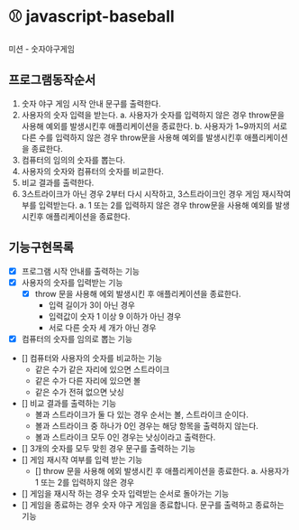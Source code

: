 # ⚾ javascript-baseball

미션 - 숫자야구게임

## 프로그램동작순서

1. 숫자 야구 게임 시작 안내 문구를 출력한다.
2. 사용자의 숫자 입력을 받는다.
   a. 사용자가 숫자를 입력하지 않은 경우 throw문을 사용해 예외를 발생시킨후 애플리케이션을 종료한다.
   b. 사용자가 1~9까지의 서로 다른 수를 입력하지 않은 경우 throw문을 사용해 예외를 발생시킨후 애플리케이션을 종료한다.
3. 컴퓨터의 임의의 숫자를 뽑는다.
4. 사용자의 숫자와 컴퓨터의 숫자를 비교한다.
5. 비교 결과를 출력한다.
6. 3스트라이크가 아닌 경우 2부터 다시 시작하고, 3스트라이크인 경우 게임 재시작여부를 입력받는다.
   a. 1 또는 2를 입력하지 않은 경우 throw문을 사용해 예외를 발생시킨후 애플리케이션을 종료한다.

## 기능구현목록

- [x] 프로그램 시작 안내를 출력하는 기능
- [x] 사용자의 숫자를 입력받는 기능
  - [x] throw 문을 사용해 에외 발생시킨 후 애플리케이션을 종료한다.
    - 입력 길이가 3이 아닌 경우
    - 입력값이 숫자 1 이상 9 이하가 아닌 경우
    - 서로 다른 숫자 세 개가 아닌 경우
- [x] 컴퓨터의 숫자를 임의로 뽑는 기능
- [] 컴퓨터와 사용자의 숫자를 비교하는 기능
  - 같은 수가 같은 자리에 있으면 스트라이크
  - 같은 수가 다른 자리에 있으면 볼
  - 같은 수가 전혀 없으면 낫싱
- [] 비교 결과를 출력하는 기능
  - 볼과 스트라이크가 둘 다 있는 경우 순서는 볼, 스트라이크 순이다.
  - 볼과 스트라이크 중 하나가 0인 경우는 해당 항목을 출력하지 않는다.
  - 볼과 스트라이크 모두 0인 경우는 낫싱이라고 출력한다.
- [] 3개의 숫자를 모두 맞힌 경우 문구를 출력하는 기능
- [] 게임 재시작 여부를 입력 받는 기능
  - [] throw 문을 사용해 에외 발생시킨 후 애플리케이션을 종료한다.
    a. 사용자가 1 또는 2를 입력하지 않은 경우
- [] 게임을 재시작 하는 경우 숫자 입력받는 순서로 돌아가는 기능
- [] 게임을 종료하는 경우 숫자 야구 게임을 종료합니다. 문구를 출력하고 종료하는 기능
